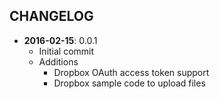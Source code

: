 CHANGELOG
---------
- **2016-02-15**: 0.0.1
  - Initial commit
  - Additions
    - Dropbox OAuth access token support
    - Dropbox sample code to upload files
